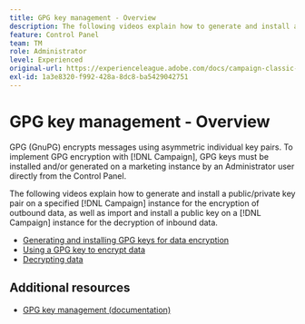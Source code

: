 ```yaml
---
title: GPG key management - Overview
description: The following videos explain how to generate and install a public/private key pair on a specified Campaign instance for the encryption of outbound data, as well as import and install a public key on a Campaign instance for the decryption of inbound data.
feature: Control Panel
team: TM
role: Administrator
level: Experienced
original-url: https://experienceleague.adobe.com/docs/campaign-classic-learn/tutorials/administrating/control-panel-acc/gpg-key-management/gpg-key-management-overview.html
exl-id: 1a3e8320-f992-428a-8dc8-ba5429042751
---
```

# GPG key management - Overview

GPG (GnuPG) encrypts messages using asymmetric individual key pairs. To implement GPG encryption with [!DNL Campaign], GPG keys must be installed and/or generated on a marketing instance by an Administrator user directly from the Control Panel.

The following videos explain how to generate and install a public/private key pair on a specified [!DNL Campaign] instance for the encryption of outbound data, as well as import and install a public key on a [!DNL Campaign] instance for the decryption of inbound data.

* [Generating and installing GPG keys for data encryption](./generating-and-installing-gpg-keys-for-data-encryption.md)
* [Using a GPG key to encrypt data](./using-a-gpg-key-to-encrypt-data.md)
* [Decrypting data](./decrypting-data.md)

## Additional resources

* [GPG key management (documentation)](https://docs.adobe.com/content/help/en/control-panel/using/instances-settings/gpg-keys-management.html)
